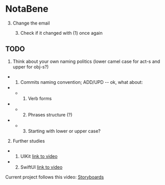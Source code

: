 # NotaBene

3. Change the email
    
    3. Check if it changed with (1) once again

## TODO

1. Think about your own naming politics (lower camel case for act-s and upper for obj-s?)
- 1. Commits naming convention; ADD/UPD -- ok, what about:
- - 1. Verb forms
- - 2. Phrases structure (?)
- - 3. Starting with lower or upper case?
2. Further studies
- 1. UIKit [link to video](https://www.youtube.com/watch?v=oGubB_dYoVA&ab_channel=%D0%92%D0%BE%D0%B9%D1%82%D0%B8%D0%B2IT)
- 2. SwiftUI [link to video](https://www.youtube.com/watch?v=iQk4DV1ki3k&ab_channel=%D0%92%D0%BE%D0%B9%D1%82%D0%B8%D0%B2IT)

Current project follows this video: [Storyboards](https://www.youtube.com/watch?v=EYx3Hxs88zE&ab_channel=%D0%92%D0%BE%D0%B9%D1%82%D0%B8%D0%B2IT)
